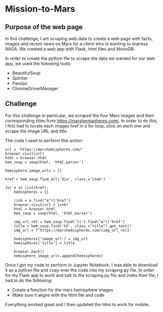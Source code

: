 # Mission-to-Mars

## Purpose of the web page
In this challenge, I am scraping web data to create a web page with facts, images and recent news on Mars for a client who is wanting to impress NASA. We created a web app with Flask, html files and MonoDB. 

In order to create the python file to scrape the data we wanted for our web app, we used the following tools:
- BeautifulSoup
- Splinter
- Pandas
- ChromeDriverManager

## Challenge
For this challenge in particular, we scraped the four Mars images and their corresponding titles from https://marshemispheres.com/. In order to do this, I first had to locate each images href in a for loop, click on each one and scrape the image URL and title. 

The code I used to perform this action:
```
url = 'https://marshemispheres.com/'
browser.visit(url)
html = browser.html
hem_soup = soup(html, 'html.parser')

hemisphere_image_urls = []

href = hem_soup.find_all('div', class_='item')

for e in list(href):
    hemispheres = {}
    
    link = e.find("a")['href']
    browser.visit(url + link)
    html = browser.html
    hem_soup = soup(html, 'html.parser')
    
    img_url_rel = hem_soup.find('li').find("a")['href']
    title = hem_soup.find('h2', class_="title").get_text()
    img_url = f'https://marshemispheres.com/{img_url_rel}'

    hemispheres['image_url'] = img_url
    hemispheres['title'] = title
    
    browser.back()
    hemisphere_image_urls.append(hemispheres)
 ```
Once I got my code to perform in Jupyter Notebook, I was able to download it as a python file and copy over the code into my scraping.py file. In order for my Flask app to work and talk to the scraping.py file and index.html file, I had to do the following:
- Create a function for the mars hemisphere images
- Make sure it aligns with the html file and code

Everything worked great and I then updated the html to work for mobile.

